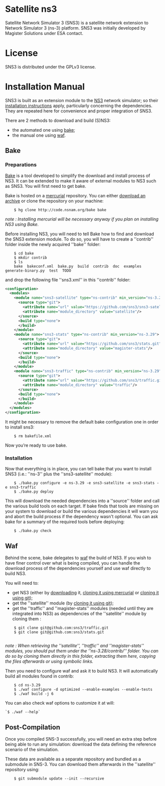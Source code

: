 # Satellite ns3

Satellite Network Simulator 3 (SNS3) is a satellite network extension to Network Simulator 3 (ns-3) platform.
SNS3 was initially developed by Magister Solutions under ESA contact.

# License

SNS3 is distributed under the GPLv3 license.

# Installation Manual

SNS3 is built as an extension module to the [NS3](https://www.nsnam.org/) network simulator; so their [installation instructions](https://www.nsnam.org/docs/release/3.29/tutorial/html/getting-started.html) apply, particularly concerning the dependencies. They are repeated here for convenience and proper integration of SNS3.

There are 2 methods to download and build (S)NS3:

*  the automated one using [bake](#bake);
*  the manual one using [waf](#waf).

## Bake

### Preparations


[Bake](http://planete.inria.fr/software/bake/index.html) is a tool developed to simplify the download and install process of NS3. It can be extended to make it aware of external modules to NS3 such as SNS3. You will first need to get bake.

Bake is hosted on a [mercurial](https://www.mercurial-scm.org/) repository. You can either [download an archive](http://code.nsnam.org/bake/archive/tip.tar.gz) or clone the repository on your machine:

```
	$ hg clone http://code.nsnam.org/bake bake
```

*note : Installing mercurial will be necessary anyway if you plan on installing NS3 using Bake.*

Before installing NS3, you will need to tell Bake how to find and download the SNS3 extension module. To do so, you will have to create a ''contrib'' folder inside the newly acquired ''bake'' folder:

```
	$ cd bake
	$ mkdir contrib
	$ ls
	bake  bakeconf.xml  bake.py  build  contrib  doc  examples  generate-binary.py  test  TODO
```


and drop the following file ''sns3.xml'' in this ''contrib'' folder:

```xml
<configuration>
  <modules>
    <module name="sns3-satellite" type="ns-contrib" min_version="ns-3.29">
      <source type="git">
        <attribute name="url" value="https://github.com/sns3/sns3-satellite.git"/>
        <attribute name="module_directory" value="satellite"/>
      </source>
      <build type="none">
      </build>
    </module>
    <module name="sns3-stats" type="ns-contrib" min_version="ns-3.29">
      <source type="git">
        <attribute name="url" value="https://github.com/sns3/stats.git"/>
        <attribute name="module_directory" value="magister-stats"/>
      </source>
      <build type="none">
      </build>
    </module>
    <module name="sns3-traffic" type="ns-contrib" min_version="ns-3.29">
      <source type="git">
        <attribute name="url" value="https://github.com/sns3/traffic.git" />
        <attribute name="module_directory" value="traffic"/>
      </source>
      <build type="none">
      </build>
    </module>
  </modules>
</configuration>
```
It might be necessary to remove the default bake configuration one in order to install sns3:
```
	$ rm bakefile.xml
```

Now you’re ready to use bake.

### Installation

Now that everything is in place, you can tell bake that you want to install SNS3 (i.e.: ''ns-3'' plus the ''sns3-satellite'' module):

```
	$ ./bake.py configure -e ns-3.29 -e sns3-satellite -e sns3-stats -e sns3-traffic
	$ ./bake.py deploy
```

This will download the needed dependencies into a ''source'' folder and call the various build tools on each target. 
If bake finds that tools are missing on your system to download or build the various dependencies it will warn you 
and abort the build process if the dependency wasn't optional. You can ask bake for a summary of the required tools before deploying:

```
	$ ./bake.py check
```

## Waf

Behind the scene, bake delegates to [waf](https://waf.io/apidocs/index.html) the build of NS3. If you wish to have finer 
control over what is being compiled, you can handle the download process of the dependencies yourself and use waf directly to build NS3.

You will need to:


*  get NS3 (either by [downloading](https://www.nsnam.org/release/) it, [cloning it using mercurial](http://code.nsnam.org/) or [cloning it using git](https://gitlab.com/nsnam/ns-3-dev.git));
*  get the ''satellite'' module (by [cloning it using git](https://github.com/sns3/sns3-satellite));
*  get the ''traffic'' and ''magister-stats'' modules (needed until they are integrated into NS3) as dependencies of the ''satellite'' module by cloning them :


```
    $ git clone git@github.com:sns3/traffic.git
    $ git clone git@github.com:sns3/stats.git
    
```

*note : When retrieving the ''satellite'', ''traffic'' and ''magister-stats'' modules, you should put 
them under the ''ns-3.28/contrib/'' folder. You can do so by cloning them directly in this folder, 
extracting them here, copying the files afterwards or using symbolic links.*

Then you need to configure waf and ask it to build NS3. It will automatically build all modules found in contrib:

```
	$ cd ns-3.29
	$ ./waf configure -d optimized --enable-examples --enable-tests
	$ ./waf build -j 6
```
You can also check waf options to customize it at will:


```
`$ ./waf --help`
```

## Post-Compilation

Once you compiled SNS-3 successfully, you will need an extra step before being able to run any simulation: download the data defining the reference scenario of the simulation.

These data are available as a separate repository and bundled as a submodule in SNS-3. You can download them afterwards in the ''satellite'' repository using:

```
	$ git submodule update --init --recursive
```
